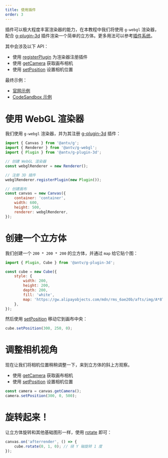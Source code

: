 ```yaml
---
title: 使用插件
order: 3
---
```


插件可以极大程度丰富渲染器的能力，在本教程中我们将使用 `g-webgl` 渲染器，配合 [g-plugin-3d](/zh/docs/plugins/3d) 插件渲染一个简单的立方体。更多用法可以参考[插件系统](/zh/docs/plugins/intro)。

其中会涉及以下 API：

-   使用 [registerPlugin](/zh/docs/api/renderer#registerplugin) 为渲染器注册插件
-   使用 [getCamera](/zh/docs/api/basic/display-object#平移) 获取画布相机
-   使用 [setPosition](/zh/docs/api/camera#setpositionx-number--vec3-y-number-z-number) 设置相机位置

最终示例：

-   [官网示例](/zh/examples/scenegraph#hierarchy)
-   [CodeSandbox 示例](https://codesandbox.io/s/jiao-cheng-tai-yang-xi-li-zi-1bphz)

# 使用 WebGL 渲染器

我们使用 `g-webgl` 渲染器，并为其注册 [g-plugin-3d](/zh/docs/plugins/3d) 插件：

```js
import { Canvas } from '@antv/g';
import { Renderer } from '@antv/g-webgl';
import { Plugin } from '@antv/g-plugin-3d';

// 创建 WebGL 渲染器
const webglRenderer = new Renderer();

// 注册 3D 插件
webglRenderer.registerPlugin(new Plugin());

// 创建画布
const canvas = new Canvas({
    container: 'container',
    width: 600,
    height: 500,
    renderer: webglRenderer,
});
```

# 创建一个立方体

我们创建一个 `200 * 200 * 200` 的立方体，并通过 `map` 给它贴个图：

```js
import { Plugin, Cube } from '@antv/g-plugin-3d';

const cube = new Cube({
    style: {
        width: 200,
        height: 200,
        depth: 200,
        fill: 'white',
        map: 'https://gw.alipayobjects.com/mdn/rms_6ae20b/afts/img/A*8TlCRIsKeUkAAAAAAAAAAAAAARQnAQ',
    },
});
```

然后使用 [setPosition](/zh/docs/api/basic/display-object#平移) 移动它到画布中央：

```js
cube.setPosition(300, 250, 0);
```

# 调整相机视角

现在让我们将相机位置稍稍调整一下，来到立方体的斜上方观察。

-   使用 [getCamera](/zh/docs/api/canvas#getcamera-camera) 获取画布相机
-   使用 [setPosition](/zh/docs/api/camera#setpositionx-number--vec3-y-number-z-number) 设置相机位置

```js
const camera = canvas.getCamera();
camera.setPosition(300, 0, 500);
```

# 旋转起来！

让立方体旋转和其他基础图形一样，使用 [rotate](/zh/docs/api/basic/display-object#旋转) 即可：

```js
canvas.on('afterrender', () => {
    cube.rotate(0, 1, 0); // 绕 Y 轴旋转 1 度
});
```
